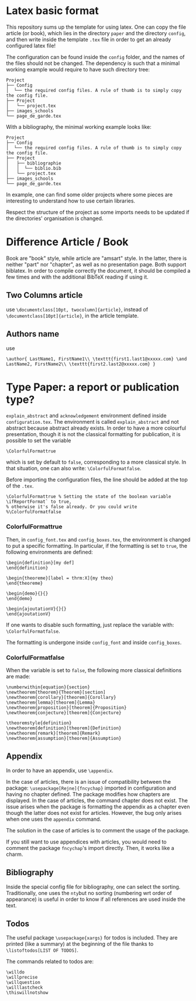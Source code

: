 # Latex basic format

This repository sums up the template for using latex. One can copy the file article (or book), which lies in the
directory `paper`  and the directory `config`, and then write inside the template `.tex` file in order to get an already
configured latex file!

The configuration can be found inside the `config` folder, and the names of the files should not be changed. 
The dependency is such that a
minimal working example would require to have such directory tree:

```
Project
├── Config
│  └── the required config files. A rule of thumb is to simply copy the config file.
├── Project
│   └── project.tex
├── images_schools
└── page_de_garde.tex
```

With a bibliography, the minimal working example looks like:

```
Project
├── Config
│  └── the required config files. A rule of thumb is to simply copy the config file.
├── Project
│   ├── bibliographie
│   │  └── biblio.bib
│   └── project.tex
├── images_schools
└── page_de_garde.tex
```

In example, one can find some older projects where some pieces are interesting to understand how to use certain
libraries.

Respect the structure of the project as some imports needs to be updated if the directories' organisation is changed.

# Difference Article / Book

Book are "book" style, while article are "amsart" style. In the latter, there is neither "part" nor "chapter", as well as
no presentation page. Both support biblatex. In order to compile correctly the document, it should be compiled a few
times and with the additional BibTeX reading if using it.

## Two Columns article

use `\documentclass[10pt, twocolumn]{article}`, instead of `\documentclass[10pt]{article}`, in the article template.

## Authors name

use 

`\author{ LastName1, FirstName1\\ \texttt{first1.last1@xxxxx.com} \and LastName2, FirstName2\\ \texttt{first2.last2@xxxxx.com} }`

# Type Paper: a report or publication type?

`explain_abstract` and `acknowledgement` environment defined inside `configuration.tex`. The environment is called
`explain_abstract` and not abstract because abstract already exists. In order to have a more colourful presentation, though
it is not the classical formatting for publication, it is possible to set the variable

`\ColorfulFormattrue`

which is set by default to `false`, corresponding to a more classical style. In that situation, one can also
write: `\ColorfulFormatfalse`.

Before importing the configuration files, the line should be added at the top of the `.tex`.

    \ColorfulFormattrue % Setting the state of the boolean variable \ifReportFormat` to true, 
    % otherwise it's false already. Or you could write %\ColorfulFormatfalse

### ColorfulFormattrue

Then, in `config_font.tex` and `config_boxes.tex`, the environment is changed to put a specific formatting. In
particular, if the formatting is set to `true`, the following environments are defined:

    \begin{definition}[my def]
    \end{definition}
    
    \begin{theoreme}[label = thrm:X]{my theo} 
    \end{theoreme}
    
    \begin{demo}{}{} 
    \end{demo}
    
    \begin{ajoutationV}{}{} 
    \end{ajoutationV}

If one wants to disable such formatting, just replace the variable with:  `\ColorfulFormatfalse`.

The formatting is undergone inside `config_font` and inside `config_boxes`.

### ColorfulFormatfalse

When the variable is set to `false`, the following more classical definitions are made:

    \numberwithin{equation}{section}
    \newtheorem{theorem}{Theorem}[section]
    \newtheorem{corollary}[theorem]{Corollary}
    \newtheorem{lemma}[theorem]{Lemma}
    \newtheorem{proposition}[theorem]{Proposition}
    \newtheorem{conjecture}[theorem]{Conjecture}
    
    \theoremstyle{definition}
    \newtheorem{definition}[theorem]{Definition}
    \newtheorem{remark}[theorem]{Remark}
    \newtheorem{assumption}[theorem]{Assumption}

## Appendix

In order to have an appendix, use `\appendix`. 

In the case of articles, there is an issue of compatibility between the
package: `\usepackage[Rejne]{fncychap}` imported in configuration and having no chapter defined. The package modifies how chapters are displayed.
In the case of articles, the command chapter does not exist. 
The issue arises when the package is formatting the appendix as a chapter even though the latter does not exist for articles.
However, the bug only arises when one uses the `appendix` command.

The solution in the case of articles is to comment the usage of the package.

If you still want to use appendices with articles, you would need to comment the package `fncychap`'s import directly. Then, it works like a charm.

## Bibliography

Inside the special config file for bibliography, one can select the sorting. Traditionally, one uses the `nty`but no
sorting (numbering wrt order of appearance)
is useful in order to know if all references are used inside the text.


## Todos

The useful package `\usepackage{xargs}` for todos is included. They are printed (like a summary) at the beginning of the file thanks to `\listoftodos[LIST OF TODOS]`.

The commands related to todos are:

    \willdo
    \willprecise
    \willquestion
    \willlastcheck
    \thiswillnotshow
